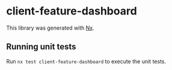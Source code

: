 # client-feature-dashboard

This library was generated with [Nx](https://nx.dev).

## Running unit tests

Run `nx test client-feature-dashboard` to execute the unit tests.
